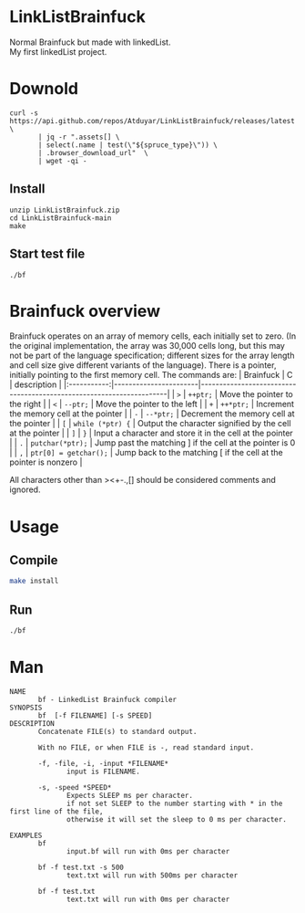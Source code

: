 # LinkListBrainfuck
Normal Brainfuck but made with linkedList.<br />
My first linkedList project.

# Downold
```
curl -s https://api.github.com/repos/Atduyar/LinkListBrainfuck/releases/latest \
       | jq -r ".assets[] \
       | select(.name | test(\"${spruce_type}\")) \
       | .browser_download_url"  \
       | wget -qi -
```
## Install
```
unzip LinkListBrainfuck.zip
cd LinkListBrainfuck-main
make
```
## Start test file
```
./bf
```
# Brainfuck overview
Brainfuck operates on an array of memory cells, each initially set to zero. (In the original implementation, the array was 30,000 cells long, but this may not be part of the language specification; different sizes for the array length and cell size give different variants of the language). There is a pointer, initially pointing to the first memory cell. The commands are:
| Brainfuck   | C                     | description                                                         |
|:-----------:|-----------------------|---------------------------------------------------------------------|
| `>`         | `++ptr;`              | Move the pointer to the right                                       |
| `<`         | `--ptr;`              | Move the pointer to the left                                        |
| `+`         | `++*ptr;`             | Increment the memory cell at the pointer                            |
| `-`         | `--*ptr;`             | Decrement the memory cell at the pointer                            |
| `[`         | `while (*ptr) {`      | Output the character signified by the cell at the pointer           |
| `]`         | `}`                   | Input a character and store it in the cell at the pointer           |
| `.`         | `putchar(*ptr);`      | Jump past the matching ] if the cell at the pointer is 0            |
| `,`         | `ptr[0] = getchar();` | Jump back to the matching [ if the cell at the pointer is nonzero   |

All characters other than ><+-.,[] should be considered comments and ignored.

# Usage
## Compile

```bash
make install
```
## Run
```bash
./bf
```
# Man
```
NAME
       bf - LinkedList Brainfuck compiler
SYNOPSIS
       bf  [-f FILENAME] [-s SPEED]
DESCRIPTION
       Concatenate FILE(s) to standard output.

       With no FILE, or when FILE is -, read standard input.

       -f, -file, -i, -input *FILENAME*
              input is FILENAME.

       -s, -speed *SPEED*
              Expects SLEEP ms per character.
              if not set SLEEP to the number starting with * in the first line of the file,
              otherwise it will set the sleep to 0 ms per character.
              
EXAMPLES
       bf 
              input.bf will run with 0ms per character
              
       bf -f test.txt -s 500
              text.txt will run with 500ms per character

       bf -f test.txt 
              text.txt will run with 0ms per character
```
